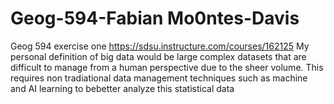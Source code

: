 # Geog-594-Fabian Mo0ntes-Davis
Geog 594 exercise one
https://sdsu.instructure.com/courses/162125
My personal definition of big data would be large complex datasets that are difficult to manage from a human perspective due to the sheer volume. This requires non tradiational data management techniques such as machine and AI learning to bebetter analyze this statistical data
